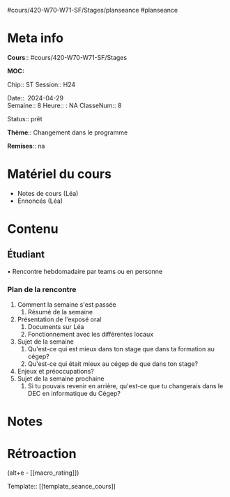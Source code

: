#cours/420-W70-W71-SF/Stages/planseance #planseance
# Meta info

**Cours**:: #cours/420-W70-W71-SF/Stages 

**MOC:** 

Chip::  <span class="chip cours-3">ST</span>
Session:: H24

Date::  2024-04-29  
Semaine:: 8
Heure:: : <span class="chip na">NA</span>
ClasseNum:: 8

Status:: <span class="chip ready">prêt</span> 

**Thème**:: Changement dans le programme

**Remises**:: <span class="chip na">na</span>

# Matériel du cours
* Notes de cours (Léa)
* Énnoncés (Léa)
# Contenu
## Étudiant
• Rencontre hebdomadaire par teams ou en personne
### Plan de la rencontre
1. Comment la semaine s'est passée
	1. Résumé de la semaine
2. Présentation de l'exposé oral
	1. Documents sur Léa
	2. Fonctionnement avec les différentes locaux
3. Sujet de la semaine
	1. Qu'est-ce qui est mieux dans ton stage que dans ta formation au cégep?
	2. Qu'est-ce qui était mieux au cégep de que dans ton stage?
4. Enjeux et préoccupations?
5. Sujet de la semaine prochaine
	1. Si tu pouvais revenir en arrière, qu'est-ce que tu changerais dans le DEC en informatique du Cégep?
    
# Notes

# Rétroaction
(alt+e - [[macro_rating]])

Template:: [[template_seance_cours]]